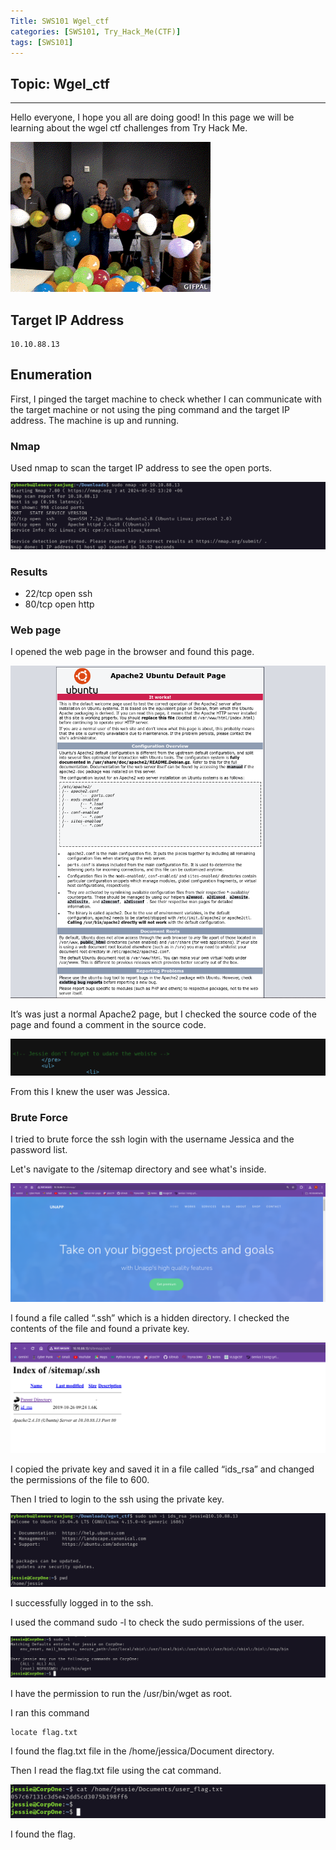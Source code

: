 ```yaml
---
Title: SWS101 Wgel_ctf
categories: [SWS101, Try_Hack_Me(CTF)]
tags: [SWS101]
---
```

## Topic: Wgel_ctf
---

Hello everyone, I hope you all are doing good! In this page we will be learning about the wgel ctf challenges from Try Hack Me.

![alt text](../wgel_ctf/hello.gif)

## Target IP Address

    10.10.88.13

## Enumeration

First, I pinged the target machine to check whether I can communicate with the target machine or not using the ping command and the target IP address. The machine is up and running.

### Nmap

Used nmap to scan the target IP address to see the open ports.

![alt text](../wgel_ctf/nmap.png)

### Results

* 22/tcp   open  ssh
* 80/tcp   open  http

### Web page

I opened the web page in the browser and found this page.

![alt text](../wgel_ctf/web.png)

It’s was just a normal Apache2 page, but I checked the source code of the page and found a comment in the source code.

![alt text](../wgel_ctf/info.png)

From this I knew the user was Jessica.

### Brute Force

I tried to brute force the ssh login with the username Jessica and the password list.



Let's navigate to the /sitemap directory and see what's inside.

![alt text](../wgel_ctf/site.png)

I found a file called “.ssh” which is a hidden directory. I checked the contents of the file and found a private key.

![alt text](../wgel_ctf/something.png)

I copied the private key and saved it in a file called “ids_rsa” and changed the permissions of the file to 600.

Then I tried to login to the ssh using the private key.

![alt text](../wgel_ctf/ssh.png)

I successfully logged in to the ssh.

I used the command sudo -l to check the sudo permissions of the user.

![alt text](../wgel_ctf/sudo.png)

I have the permission to run the /usr/bin/wget as root.

I ran this command 

    locate flag.txt

I found the flag.txt file in the /home/jessica/Document directory.

Then I read the flag.txt file using the cat command.

![alt text](../wgel_ctf/user.png)

I found the flag.

